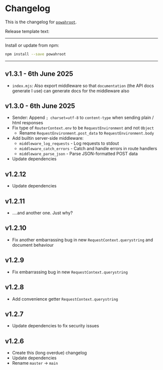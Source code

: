 # Changelog
This is the changelog for [`powahroot`](https://npmjs.org/package/powahroot).


Release template text:

-----

Install or update from npm:

```bash
npm install --save powahroot
```

-----


## v1.3.1 - 6th June 2025
- `index.mjs`: Also export middleware so that `documentation` (the API docs generate I use) can generate docs for the middleware also

## v1.3.0 - 6th June 2025
- Sender: Append `; charset=utf-8` to `content-type` when sending plain / html responses
- Fix type of `RouterContext.env` to be `RequestEnvironment` and not `Object`
	- Rename `RequestEnvironment.post_data` to `RequestEnvironment.body`
- Add builtin server-side middleware:
	- `middleware_log_requests` - Log requests to stdout
	- `middleware_catch_errors` - Catch and handle errors in route handlers
	- `middleware_parse_json` - Parse JSON-formatted POST data
- Update dependencies


## v1.2.12
- Update dependencies


## v1.2.11
- ....and another one. Just why?


## v1.2.10
- Fix another embarrassing bug in new `RequestContext.querystring` and document behaviour


## v1.2.9
- Fix embarrassing bug in new `RequestContext.querystring`


## v1.2.8
- Add convenience getter `RequestContext.querystring`


## v1.2.7
- Update dependencies to fix security issues


## v1.2.6
 - Create this (long overdue) changelog
 - Update dependencies
 - Rename `master` → `main`
